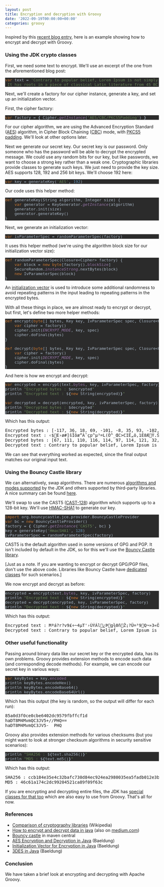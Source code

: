 ```yaml
---
layout: post
title: Encryption and decryption with Groovy
date: '2022-09-19T00:00:00+00:00'
categories: groovy
---
```

<p>Inspired by this <a href="https://asyncq.com/how-to-encrypt-and-decrypt-data-in-java" target="_blank">recent blog entry</a>, here is an example showing how to encrypt and decrypt with Groovy.</p>

<h3>Using the JDK crypto classes</h3>

<p>First, we need some text to encrypt. We'll use an excerpt of the one from the aforementioned blog post:</p><pre style="background-color:#2b2b2b;color:#a9b7c6;font-family:'JetBrains Mono',monospace;font-size:9.6pt;"><span style="color:#cc7832;">var </span>text = <span style="color:#6a8759;">'Contrary to popular belief, Lorem Ipsum is not simply random text.</span><span style="color:#cc7832;">\<br></span><span style="color:#6a8759;"> It has roots in a piece of classical Latin literature from 45 BC, making it over 2000 years old.'<br></span></pre><p>Next, we'll create a factory for our cipher instance, generate a key, and set up an initialization vector.</p><p>First, the cipher factory:</p><pre style="background-color:#2b2b2b;color:#a9b7c6;font-family:'JetBrains Mono',monospace;font-size:9.6pt;"><span style="color:#cc7832;">var </span>factory = <span style="font-weight:bold;">{ </span>Cipher.<span style="color:#9876aa;font-style:italic;">getInstance</span>(<span style="color:#6a8759;">'AES/CBC/PKCS5Padding'</span>) <span style="font-weight:bold;">}</span><br></pre><p>For our cipher algorithm, we are using the Advanced Encryption Standard (<a href="https://en.wikipedia.org/wiki/Advanced_Encryption_Standard" target="_blank">AES</a>) algorithm, in Cipher Block Chaining (<a href="https://www.highgo.ca/2019/08/08/the-difference-in-five-modes-in-the-aes-encryption-algorithm/" target="_blank">CBC</a>) mode, with <a href="https://en.wikipedia.org/wiki/Padding_(cryptography)#PKCS#5_and_PKCS#7" target="_blank">PKCS5 padding</a>. We'll look at other options later.</p><p>Next we generate our secret key. Our secret key is our password. Only someone who has the password will be able to decrypt the encrypted message. We could use any random bits for our key, but like passwords, we want to choose a strong key rather than a weak one. Cryptographic libraries provide classes to generate such keys. We just need to provide the key size. AES supports 128, 192 and 256 bit keys. We'll choose 192 here:</p><pre style="background-color:#2b2b2b;color:#a9b7c6;font-family:'JetBrains Mono',monospace;font-size:9.6pt;"><span style="color:#cc7832;">var </span>key = generateKey(<span style="color:#6a8759;">'AES'</span>, <span style="color:#6897bb;">192</span>)<br></pre><p>Our code uses this helper method:<br></p><pre style="background-color:#2b2b2b;color:#a9b7c6;font-family:'JetBrains Mono',monospace;font-size:9.6pt;"><span style="color:#cc7832;">def </span>generateKey(String algorithm, Integer size) {<br>    <span style="color:#cc7832;">var </span>generator = KeyGenerator.<span style="color:#9876aa;font-style:italic;">getInstance</span>(algorithm)<br>    generator.init(size)<br>    generator.generateKey()<br>}<br></pre><p>Next, we generate an initialization vector:<br></p><pre style="background-color:#2b2b2b;color:#a9b7c6;font-family:'JetBrains Mono',monospace;font-size:9.6pt;"><span style="color:#cc7832;">var </span>ivParameterSpec = randomParameterSpec(factory)<br></pre><p>It uses this helper method (we're using the algorithm block size for our initialization vector size):</p><pre style="background-color:#2b2b2b;color:#a9b7c6;font-family:'JetBrains Mono',monospace;font-size:9.6pt;"><span style="color:#cc7832;">def </span>randomParameterSpec(Closure&lt;Cipher&gt; factory) {<br>    <span style="color:#cc7832;">var </span>block = <span style="color:#cc7832;">new byte</span>[factory().<span style="color:#9876aa;">blockSize</span>]<br>    SecureRandom.<span style="color:#9876aa;font-style:italic;">instanceStrong</span>.nextBytes(block)<br>    <span style="color:#cc7832;">new </span>IvParameterSpec(block)<br>}<br></pre><p>An&nbsp;<a href="https://en.wikipedia.org/wiki/Initialization_vector" target="_blank" style="background-color: rgb(255, 255, 255);">initialization vector</a>&nbsp;is used to introduce some additional randomness to avoid repeating patterns in the input leading to repeating patterns in the encrypted bytes.<br></p><div>With all these things in place, we are almost ready to encrypt or decrypt, but first, let's define two more helper methods:</div><div><pre style="background-color:#2b2b2b;color:#a9b7c6;font-family:'JetBrains Mono',monospace;font-size:9.6pt;"><span style="color:#cc7832;">def </span>encrypt(<span style="color:#cc7832;">byte</span>[] bytes, Key key, IvParameterSpec spec, Closure&lt;Cipher&gt; factory) {<br>    <span style="color:#cc7832;">var </span>cipher = factory()<br>    cipher.init(<span style="color:#9876aa;font-style:italic;">ENCRYPT_MODE</span>, key, spec)<br>    cipher.doFinal(bytes)<br>}<br><br><span style="color:#cc7832;">def </span>decrypt(<span style="color:#cc7832;">byte</span>[] bytes, Key key, IvParameterSpec spec, Closure&lt;Cipher&gt; factory) {<br>    <span style="color:#cc7832;">var </span>cipher = factory()<br>    cipher.init(<span style="color:#9876aa;font-style:italic;">DECRYPT_MODE</span>, key, spec)<br>    cipher.doFinal(bytes)<br>}<br></pre></div><div>And here is how we encrypt and decrypt:</div><div><pre style="background-color:#2b2b2b;color:#a9b7c6;font-family:'JetBrains Mono',monospace;font-size:9.6pt;"><span style="color:#cc7832;">var </span>encrypted = encrypt(text.<span style="color:#9876aa;">bytes</span>, key, ivParameterSpec, factory)<br>println <span style="color:#6a8759;">"Encrypted bytes : </span>$encrypted<span style="color:#6a8759;">"<br></span>println <span style="color:#6a8759;">"Encrypted text : </span>$<span style="font-weight:bold;">{</span><span style="color:#cc7832;">new </span>String(encrypted)<span style="font-weight:bold;">}</span><span style="color:#6a8759;">"<br></span><span style="color:#6a8759;"><br></span><span style="color:#cc7832;">var </span>decrypted = decrypt(encrypted, key, ivParameterSpec, factory)<br>println <span style="color:#6a8759;">"Decrypted bytes : </span>$decrypted<span style="color:#6a8759;">"<br></span>println <span style="color:#6a8759;">"Decrypted text : </span>$<span style="font-weight:bold;">{</span><span style="color:#cc7832;">new </span>String(decrypted)<span style="font-weight:bold;">}</span><span style="color:#6a8759;">"</span></pre></div>
<p>Which has this output:</p>
<pre>Encrypted bytes : [-117, 36, 18, 69, -101, -8, 35, 93, -102, -49, -12, ..., -19, -100]
Encrypted text : ‹$E›ø#]šÏôæ”Á˜çp^µ³=L(Ö^_ŒC&gt;CIË„ö,1É8ÆŸ.Š?vßG,Èw‰å¼zÜf&gt;?µ›D¹éÆk€	°˜2êÔ}í©àhl$&gt;?¹¡Kå3ÔO?±&amp;…êî¶Ê–¾°®q®à—0ú‘ÔhO&lt;H¦ç®Ç”ÈhAëjó QPyƒy6Ä¤*´un¼ï¯m¨´ÙjeJtëº\ó6ÆªKªœíœ
Decrypted bytes : [67, 111, 110, 116, 114, 97, 114, 121, 32, 116, 111, 32, ..., 100, 46]
Decrypted text : Contrary to popular belief, Lorem Ipsum is not simply random text. It has roots in a piece of classical Latin literature from 45 BC, making it over 2000 years old.
</pre>
<p>We can see that everything worked as expected, since the final output matches our original input text.</p>

<h3>Using the Bouncy Castle library</h3>

<p>We can alternatively, swap algorithms. There are numerous <a href="https://docs.oracle.com/en/java/javase/11/docs/api/java.base/javax/crypto/Cipher.html" target="_blank">algorithms and modes supported</a> by the JDK and others supported by third-party libraries. A nice summary can be found <a href="https://en.wikipedia.org/wiki/Comparison_of_cryptography_libraries" target="_blank">here</a>.</p>
<p>We'll swap to use the CAST5 (<a href="https://en.wikipedia.org/wiki/CAST-128" target="_blank">CAST-128</a>) algorithm which supports up to a 128-bit key. We'll use <a href="https://en.wikipedia.org/w/index.php?title=HMAC-SHA1" target="_blank">HMAC-SHA1</a> to generate our key.</p><pre style="background-color:#2b2b2b;color:#a9b7c6;font-family:'JetBrains Mono',monospace;font-size:9.6pt;"><span style="color:#cc7832;">import </span>org.bouncycastle.jce.provider.BouncyCastleProvider<br><span style="color:#cc7832;">var </span>bc = <span style="color:#cc7832;">new </span>BouncyCastleProvider()<br>factory = <span style="font-weight:bold;">{ </span>Cipher.<span style="color:#9876aa;font-style:italic;">getInstance</span>(<span style="color:#6a8759;">'CAST5'</span>, bc) <span style="font-weight:bold;">}<br></span>key = generateKey(<span style="color:#6a8759;">'HmacSHA1'</span>, <span style="color:#6897bb;">128</span>)<br>ivParameterSpec = randomParameterSpec(factory)<br></pre><p>CAST5 is the default algorithm used in some versions of GPG and PGP. It isn't included by default in the JDK, so for this we'll use the <a href="https://www.bouncycastle.org/java.html" target="_blank">Bouncy Castle library</a>.</p><p>[Just as a note. If you are wanting to encrypt or decrypt GPG/PGP files, don't use the above code. Libraries like Bouncy Castle have <a href="https://www.bouncycastle.org/docs/pgdocs1.8on/index.html" target="_blank">dedicated classes</a> for such scenarios.]</p><p>We now encrypt and decrypt as before:</p><pre style="background-color:#2b2b2b;color:#a9b7c6;font-family:'JetBrains Mono',monospace;font-size:9.6pt;">encrypted = encrypt(text.<span style="color:#9876aa;">bytes</span>, key, ivParameterSpec, factory)<br>println <span style="color:#6a8759;">"Encrypted text : </span>$<span style="font-weight:bold;">{</span><span style="color:#cc7832;">new </span>String(encrypted)<span style="font-weight:bold;">}</span><span style="color:#6a8759;">"<br></span>decrypted = decrypt(encrypted, key, ivParameterSpec, factory)<br>println <span style="color:#6a8759;">"Decrypted text : </span>$<span style="font-weight:bold;">{</span><span style="color:#cc7832;">new </span>String(decrypted)<span style="font-weight:bold;">}</span><span style="color:#6a8759;">"<br></span></pre>
<p>Which has this output:</p>
<pre>Encrypted text : Mªá?r?v9£÷~4µT'›ÙÝÁl¿Þg¾0ñŽ¡?Ü=³9Q¬»3«ÖÁ¡µ ¾@4÷`FñÙŠfø7¥#›v¤Í–‰¼Ü¢ƒE6ôŽTÙlæÏz&gt;o?àL›¡¢z1nÖo9]šOÔ¼SÔOÍ#Ý7LœÀî}ó5m%q•»l%/AWT´¢zH#tì†±l¶£—Œ«©wˆÃ®&gt;®Ü6ër-E
Decrypted text : Contrary to popular belief, Lorem Ipsum is not simply random text. It has roots in a piece of classical Latin literature from 45 BC, making it over 2000 years old.
</pre>

<h3>Other useful functionality</h3>
<p>Passing around binary data like our secret key or the encrypted data, has its own problems. Groovy provides extension methods to encode such data (and corresponding decode methods). For example, we can encode our secret key in various ways:</p><pre style="background-color:#2b2b2b;color:#a9b7c6;font-family:'JetBrains Mono',monospace;font-size:9.6pt;"><span style="color:#cc7832;">var </span>keyBytes = key.<span style="color:#9876aa;">encoded<br></span>println keyBytes.encodeHex()<br>println keyBytes.encodeBase64()<br>println keyBytes.encodeBase64Url()<br></pre><p>Which has this output (the key is random, so the output will differ for each run):</p>

<pre>85a0d3f0ce0cbe6402dc9579fbffcf1d
haDT8M4MvmQC3JV5+//PHQ==
haDT8M4MvmQC3JV5-__PHQ
</pre>

<p>Groovy also provides extension methods for various checksums (but you might want to look at stronger checksum algorithms in security sensitive scenarios):</p><pre style="background-color:#2b2b2b;color:#a9b7c6;font-family:'JetBrains Mono',monospace;font-size:9.6pt;">println <span style="color:#6a8759;">"SHA256 : </span>$<span style="font-weight:bold;">{</span>text.sha256()<span style="font-weight:bold;">}</span><span style="color:#6a8759;">"<br></span>println <span style="color:#6a8759;">"MD5 : </span>$<span style="font-weight:bold;">{</span>text.md5()<span style="font-weight:bold;">}</span><span style="color:#6a8759;">"<br></span></pre><p>Which has this output:</p>

<pre>SHA256 : ccb184e35e4c32bafc730d84ec924ea2980035ea5fadb012e3b2b31abf4323c9
MD5 : 46c61a174c2dc99204521ca89f09f63c
</pre>
<p>If you are encrypting and decrypting entire files, the JDK has <a href="https://www.baeldung.com/java-cipher-input-output-stream" target="_blank">special classes for that too</a> which are also easy to use from Groovy. That's all for now.</p>

<h3>References</h3>

<ul><li><a href="https://en.wikipedia.org/wiki/Comparison_of_cryptography_libraries" target="_blank">Comparison of cryptography libraries</a>&nbsp;(Wikipedia)</li><li><a href="https://asyncq.com/how-to-encrypt-and-decrypt-data-in-java" target="_blank">How to encrypt and decrypt data in java</a>&nbsp;(also on <a href="https://i-sammy.medium.com/how-to-encrypt-and-decrypt-data-in-java-de41be237422" target="_blank">medium.com</a>)</li><li><a href="https://mvnrepository.com/artifact/org.bouncycastle/bcprov-jdk18on/1.71.1" target="_blank">Bouncy castle</a> in maven central</li><li><a href="https://www.baeldung.com/java-aes-encryption-decryption" target="_blank">AES Encryption and Decryption&nbsp;in Java</a> (Baeldung)</li><li><a href="https://www.baeldung.com/java-encryption-iv" target="_blank">Initialization Vector for Encryption in Java</a> (Baeldung)</li><li><a href="https://www.baeldung.com/java-3des" target="_blank">3DES in Java</a> (Baeldung)<br></li></ul>


<h3>Conclusion</h3>

<p>We have taken a brief look at encrypting and decrypting with Apache Groovy.</p>
